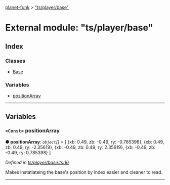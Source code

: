 [planet-funk](../README.md) > ["ts/player/base"](../modules/_ts_player_base_.md)

# External module: "ts/player/base"

## Index

### Classes

* [Base](../classes/_ts_player_base_.base.md)

### Variables

* [positionArray](_ts_player_base_.md#positionarray)

---

## Variables

<a id="positionarray"></a>

### `<Const>` positionArray

**● positionArray**: *`object`[]* =  [
    {xb: 0.49, zb: -0.49, ry: -0.785398},
    {xb: 0.49, zb: 0.49, ry: -2.35619},
    {xb: -0.49, zb: 0.49, ry: 2.35619},
    {xb: -0.49, zb: -0.49, ry: 0.785398}
]

*Defined in [ts/player/base.ts:16](https://github.com/WilliamRADFunk/planet-funk/blob/0e68866/src/ts/player/base.ts#L16)*

Makes instatiateing the base's position by index easier and cleaner to read.

___

